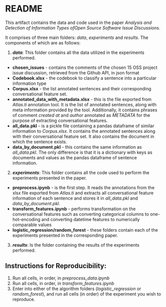 # README

This artifact contains the data and code used in the paper _Analysis and Detection of Information Types ofOpen Source Software Issue Discussions_.

It comprises of three main folders: _data_, _experiments_ and _results_. The components of which are as follows:

1. **_data_**: This folder contains all the data utilized in the experiments performed.
  * **chosen_issues** - contains the comments of the chosen 15 OSS project issue discussion, retrieved from the Github API, in json format
  * **Codebook.xlsx** - the codebook to classify a sentence into a particular information type
  * **Corpus.xlsx** - the list annotated sentences and their corresponding conversational feature set.
 * **annotated\_data\_with_metadata.xlsx** - this is the file exported from _Atlas.ti_ annotation tool. It is the list of annotated sentences, along with meta information provided by the tool. Additionally, it contains phrases of comment _created at_ and _author_ annotated as _METADATA_ for the purpose of extracting conversational features.
  * **all_data.pkl** - is a pickle file containing a pandas dataframe of similar information to *Corpus.xlsx*. It contains the annotated sentences along with their conversational feature set. It also contains the document in which the sentence exists.
  * **data\_by_document.pkl** - this contains the same information as _all\_data.pkl_. The only difference is that it is a dictionary with keys as documents and values as the pandas dataframe of sentence information.

2. **_experiments_**: This folder contains all the code used to perform the experiments presented in the paper.
  * **preprocess.ipynb** - is the first step. It reads the annotations from the xlsx file exported from _Atlas.ti_ and extracts all conversational feature information of each sentence and stores it in *all\_data.pkl* and *data\_by_document.pkl*.
  * **transform_features.ipynb** - performs transformation on the conversational features such as converting categorical columns to one-hot-encoding and converting datetime features to numerically comparable values
  * **logistic\_regression/random_forest** - these folders contain each of the experiments presented in the corresponding paper.

3. **_results_**: Is the folder containing the results of the experiments performed.

## Instructions for Reproducibility:
1. Run all cells, in order, in *preprocess_data.ipynb*
2. Run all cells, in order, in *transform_features.ipynb*
3. Enter into either of the algorithm folders (*logistic_regression* or *random_forest*), and run all cells (in order) of the experiment you wish to reproduce.
